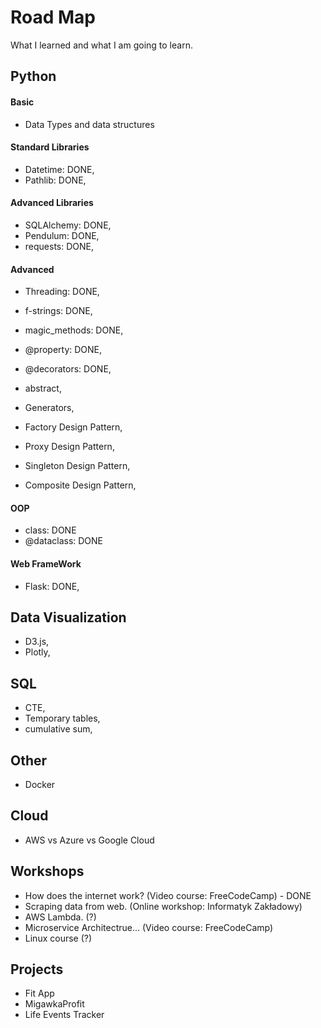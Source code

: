 # Road Map
What I learned and what I am going to learn. 

## Python

#### Basic
- Data Types and data structures

#### Standard Libraries
- Datetime: DONE,
- Pathlib: DONE,

#### Advanced Libraries
- SQLAlchemy: DONE,
- Pendulum: DONE,
- requests: DONE,

#### Advanced
- Threading: DONE,
- f-strings: DONE,
- magic_methods: DONE,
- @property: DONE,
- @decorators: DONE,
- abstract,

- Generators,
- Factory Design Pattern,
- Proxy Design Pattern,
- Singleton Design Pattern,
- Composite Design Pattern,

#### OOP
- class: DONE
- @dataclass: DONE

#### Web FrameWork
- Flask: DONE,

## Data Visualization
- D3.js,
- Plotly,

## SQL
- CTE,
- Temporary tables,
- cumulative sum,

## Other
- Docker

## Cloud
- AWS vs Azure vs Google Cloud

## Workshops
- How does the internet work? (Video course: FreeCodeCamp) - DONE
- Scraping data from web. (Online workshop: Informatyk Zakładowy)
- AWS Lambda. (?)
- Microservice Architectrue...  (Video course: FreeCodeCamp)
- Linux course (?)

## Projects
- Fit App 
- MigawkaProfit
- Life Events Tracker